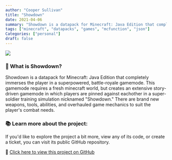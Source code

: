 ```yaml
---
author: "Cooper Sullivan"
title: "Showdown"
date: 2021-04-06
summary: "Showdown is a datapack for Minecraft: Java Edition that completely immerses the player in a superpowered, battle-royale gamemode."
tags: ["minecraft", "datapacks", "games", "mcfunction", "json"]
Categories: ["personal"]
draft: false
---
```


![](/images/showdown-messy.png)

### 📖 What is Showdown?
Showdown is a datapack for Minecraft: Java Edition that completely immerses the player in a superpowered, battle-royale gamemode.
This gamemode requires a fresh minecraft world, but creates an extensive story-driven gamemode in which players are pinned against eachother in a super-soldier training simulation nicknamed "Showdown."
There are brand new weapons, tools, abilities, and overhauled game mechanics to suit the player's combat needs.

### 📚 Learn more about the project:
If you'd like to explore the project a bit more, view any of its code, or create a ticket,
you can visit its public GitHub repository.

🔗 [Click here to view this project on GitHub](https://github.com/coopersully/showdown)